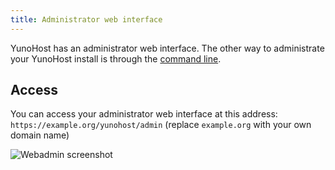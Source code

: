 ```yaml
---
title: Administrator web interface
---
```


YunoHost has an administrator web interface. The other way to administrate your YunoHost install is through the [command line](/commandline).

## Access

You can access your administrator web interface at this address: `https://example.org/yunohost/admin` (replace `example.org` with your own domain name)

![Webadmin screenshot](/img/webadmin.jpg)
